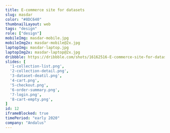 ```yaml
---
title: E-commerce site for datasets
slug: masdar
color: "#8DC640"
thumbnailLayout: web
tags: "design"
role: ["design"]
mobileImg: masdar-mobile.jpg
mobileImg2x: masdar-mobile@2x.jpg
laptopImg: masdar-laptop.jpg
laptopImg2x: masdar-laptop@2x.jpg
dribbble: https://dribbble.com/shots/16162516-E-commerce-site-for-datasets
slides: [
  '1-collection-list.png',
  '2-collection-detail.png',
  '3-dataset-deatil.png',
  '4-cart.png',
  '5-checkout.png',
  '6-order-summary.png',
  '7-login.png',
  '8-cart-empty.png',
]
id: 12
iframeBlocked: true
timePeriod: "early 2020"
company: "Andalus"
---
```

